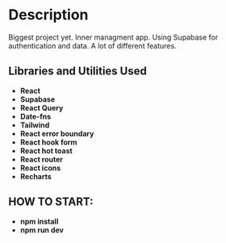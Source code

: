 <h1>Description</h1>
Biggest project yet. Inner managment app. Using Supabase for authentication and data. A lot of different features.

<br />

<h2>Libraries and Utilities Used</h2>

- <b>React</b>
- <b>Supabase</b>
- <b>React Query</b>
- <b>Date-fns</b>
- <b>Tailwind</b>
- <b>React error boundary</b>
- <b>React hook form</b>
- <b>React hot toast</b>
- <b>React router</b>
- <b>React icons</b>
- <b>Recharts</b>

<h2>HOW TO START:</h2>

- <b>npm install</b>
- <b>npm run dev</b>
